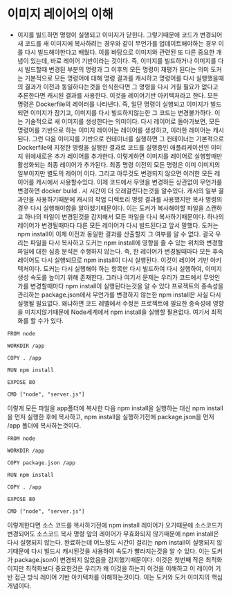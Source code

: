 # 이미지 레이어의 이해

- 이지를 빌드하면 명령이 실행되고 이미지가 닫힌다. 그렇기때문에 코드가 변경되어 새 코드를 새 이미지에 복사하려는 경우와 같이 무언가를 업데이트해야하는 경우 이를 다시 빌드해야한다고 배웠다.
  이를 바탕으로 이미지와 관련된 또 다른 중요한 개념이 있는데, 바로 레이어 기반이라는 것이다. 즉, 이미지를 빌드하거나 이미지를 다시 빌드할때 변경된 부분의 명령과 그 이후의 모든 명령이 재평가 된다는 의미
  도커는 기본적으로 모든 명령어에 대해 명령 결과를 캐시하고 명령어를 다시 실행했을때의 결과가 이전과 동일하다는것을 인식한다면 그 명령을 다시 거칠 필요가 없다고 추론한다면 캐시된 결과를 사용한다. 이것을 레이어기반 아키텍처라고 한다. 모든 명령은 Dockerfile의 레이러를 나타낸다.
  즉, 일단 명령이 실행되고 이미지가 빌드되면 이미지가 잠기고, 이미지를 다시 빌드하지않는한 그 코드는 변경불가하다. 이는 기술적으로 새 이미지를 생성한다는 의미이다. 다시 레이어로 돌아가보면, 모든 명령어를 기반으로 하는 이미지 레이어는 레이어를 생성하고, 이러한 레이어는 캐시된다. 그런 다음 이미지를 기반으로 컨테이너를 실행하면 그 컨테이너는 기본적으로 Dockerfile에 지정한 명령을 실행한 결과로 코드를 실행중인 애플리케이션인 이미지 위에새로운 추가 레이어를 추가한다. 이렇게하면 이미지를 레이어로 실행할때만 활성화되는 최종 레이어가 추가된다. 최종 명령 이전의 모든 명령은 이미 이미지의 일부이지만 별도의 레이어 이다. 그리고 아무것도 변경되지 않으면 이러한 모든 레이어를 캐시에서 사용할수있다. 이제 코드에서 무엇을 변경하든 상관없이 무언가를 변경하면 docker build . 시 시간이 더 오래걸린다는것을 알수있다. 캐시의 일부 결과만을 사용하기때문에 캐시의 작업 디렉토리 명령 결과를 사용했지만 복사 명령의 경우 다시 실행해야함을 알아챘기때문이다. 이는 도커가 복사해야할 파일을 스캔하고 하나의 파일이 변경된것을 감지해서 모든 파일을 다시 복사하기때문이다. 하나의 레이어가 변경될때마다 다른 모든 레이어가 다시 빌드된다고 앞서 말했다. 도커는 npm install이 이제 이전과 동일한 결과를 산출할지 그 여부를 알 수 없다. 결국 우리는 파일을 다시 복사하고 도커는 npm install에 영향을 줄 수 있는 위치와 변경할 파일에 대한 심층 분석은 수행하지 않는다. 즉, 한 레이어가 변경될때마다 모든 후속 레이어도 다시 실행되므로 npm install이 다시 실행된다. 이것이 레이어 기반 아키텍처이다. 도커는 다시 실행해야 하는 항목만 다시 빌드하여 다시 실행하여, 이미지 생성 속도를 높이기 위해 존재한다. 그러나 여기서 문제는 우리가 코드에서 무엇인가를 변경할때마다 npm install이 실행된다는것을 알 수 있다 프로젝트의 종속성을 관리하는 package.json에서 무언가를 변경하지 않는한 npm install은 사실 다시 실행될 필요없다. 왜냐하면 코드 레벨에서 수정은 프로젝트에 필요한 종속성에 영향을 미치지않기때문에 Node세계에서 npm install을 실행할 필욘없다. 여기서 최적화를 할 수가 있다.

```
FROM node

WORKDIR /app

COPY . /app

RUN npm install

EXPOSE 80

CMD ["node", "server.js"]

```

이렇게 모든 파일을 app폴더에 복사한 다음 npm install을 실행하는 대신
npm install을 먼저 실행한 후에 복사하고, npm install을 실행하기전에 package.json을 먼저 /app 폴더에 복사하는것이다.

```
FROM node

WORKDIR /app

COPY package.json /app

RUN npm install

COPY . /app

EXPOSE 80

CMD ["node", "server.js"]

```

이렇게한다면 소스 코드를 복사하기전에 npm install 레이어가 오기때문에 소스코드가 변경되어도 소스코드 복사 명령 앞의 레이어가 무효화되지 않기때문에 npm install은 다시 실행되지 않는다. 완료하는데 어느정도 시간이 걸리는 npm install이 실행되지 않기때문에 다시 빌드시 캐시된것을 사용하여 속도가 빨라지는것을 알 수 있다. 이는 도커가 package.json이 변경되지 않았음을 감지했기때문이다. 이것은 첫번째 작은 최적화이지만 최적화보다 중요한것은 우리가 왜 이것을 하는지 이것을 이해하고 이 레이어 기반 접근 방식 레이어 기반 아키텍처를 이해하는것이다. 이는 도커와 도커 이미지의 핵심개념이다.
